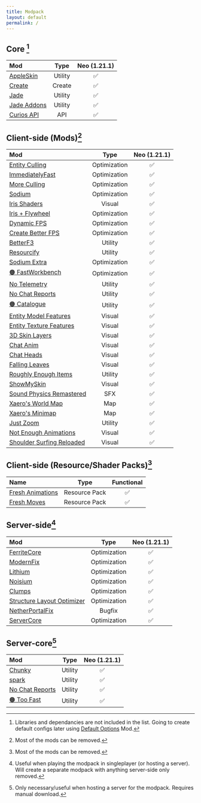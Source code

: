 ```yaml
---
title: Modpack
layout: default
permalink: /
---
```

## Core [^1]

| Mod                                                       |  Type   | Neo (1.21.1) |
| :-------------------------------------------------------- | :-----: | :----------: |
| [AppleSkin](https://modrinth.com/mod/appleskin)           | Utility |      ✅       |
| [Create](https://modrinth.com/mod/create)                 | Create  |      ✅       |
| [Jade](https://modrinth.com/mod/jade)                     | Utility |      ✅       |
| [Jade Addons](https://modrinth.com/mod/jade-addons-forge) | Utility |      ✅       |
| [Curios API](https://modrinth.com/mod/curios)             |   API   |      ✅       |

## Client-side (Mods)[^2]

| Mod                                                                             |     Type     | Neo (1.21.1) |
| :------------------------------------------------------------------------------ | :----------: | :----------: |
| [Entity Culling](https://modrinth.com/mod/entityculling)                        | Optimization |      ✅       |
| [ImmediatelyFast](https://modrinth.com/mod/immediatelyfast)                     | Optimization |      ✅       |
| [More Culling](https://modrinth.com/mod/moreculling)                            | Optimization |      ✅       |
| [Sodium](https://modrinth.com/mod/sodium)                                       | Optimization |      ✅       |
| [Iris Shaders](https://modrinth.com/mod/iris)                                   |    Visual    |      ✅       |
| [Iris + Flywheel](https://modrinth.com/mod/iris-flw-compat)                     | Optimization |      ✅       |
| [Dynamic FPS](https://modrinth.com/mod/dynamic-fps)                             | Optimization |      ✅       |
| [Create Better FPS](https://modrinth.com/mod/createbetterfps)                   | Optimization |      ✅       |
| [BetterF3](https://modrinth.com/mod/betterf3)                                   |   Utility    |      ✅       |
| [Resourcify](https://modrinth.com/mod/resourcify)                               |   Utility    |      ✅       |
| [Sodium Extra](https://modrinth.com/mod/sodium-extra)                           | Optimization |      ✅       |
| [🟠 FastWorkbench](https://curseforge.com/minecraft/mc-mods/fastworkbench)      | Optimization |      ✅       |
| [No Telemetry](https://modrinth.com/mod/no-telemetry)                           |   Utility    |      ✅       |
| [No Chat Reports](https://modrinth.com/mod/no-chat-reports)                     |   Utility    |      ✅       |
| [🟠 Catalogue](https://curseforge.com/minecraft/mc-mods/catalogue)              |   Utility    |      ✅       |
| [Entity Model Features](https://modrinth.com/mod/entity-model-features)         |    Visual    |      ✅       |
| [Entity Texture Features](https://modrinth.com/mod/entitytexturefeatures)       |    Visual    |      ✅       |
| [3D Skin Layers](https://modrinth.com/mod/3dskinlayers)                         |    Visual    |      ✅       |
| [Chat Anim](https://modrinth.com/mod/chat-impressive-animation)                 |    Visual    |      ✅       |
| [Chat Heads](https://modrinth.com/mod/chat-heads)                               |    Visual    |      ✅       |
| [Falling Leaves](https://modrinth.com/mod/fallingleaves)                        |    Visual    |      ✅       |
| [Roughly Enough Items](https://modrinth.com/mod/rei)                            |   Utility    |      ✅       |
| [ShowMySkin](https://modrinth.com/mod/showmyskin)                               |    Visual    |      ✅       |
| [Sound Physics Remastered](https://modrinth.com/mod/sound-physics-remastered)   |     SFX      |      ✅       |
| [Xaero's World Map](https://modrinth.com/mod/xaeros-world-map)                  |     Map      |      ✅       |
| [Xaero's Minimap](https://modrinth.com/mod/xaeros-minimap)                      |     Map      |      ✅       |
| [Just Zoom](https://modrinth.com/mod/just-zoom)                                 |   Utility    |      ✅       |
| [Not Enough Animations](https://modrinth.com/mod/not-enough-animations)         |    Visual    |      ✅       |
| [Shoulder Surfing Reloaded](https://modrinth.com/mod/shoulder-surfing-reloaded) |    Visual    |      ✅       |

## Client-side (Resource/Shader Packs)[^2]

| Name                                                                   |     Type      | Functional |
| :--------------------------------------------------------------------- | :-----------: | :--------: |
| [Fresh Animations](https://modrinth.com/resourcepack/fresh-animations) | Resource Pack |     ✅      |
| [Fresh Moves](https://modrinth.com/resourcepack/tras-fresh-moves)      | Resource Pack |     ✅      |

## Server-side[^3]

| Mod                                                                               |     Type     | Neo (1.21.1) |
| :-------------------------------------------------------------------------------- | :----------: | :----------: |
| [FerriteCore](https://modrinth.com/mod/ferrite-core)                              | Optimization |      ✅       |
| [ModernFix](https://modrinth.com/mod/modernfix)                                   | Optimization |      ✅       |
| [Lithium](https://modrinth.com/mod/lithium)                                       | Optimization |      ✅       |
| [Noisium](https://modrinth.com/mod/noisium)                                       | Optimization |      ✅       |
| [Clumps](https://modrinth.com/mod/clumps)                                         | Optimization |      ✅       |
| [Structure Layout Optimizer](https://modrinth.com/mod/structure-layout-optimizer) | Optimization |      ✅       |
| [NetherPortalFix](https://modrinth.com/mod/netherportalfix)                       |    Bugfix    |      ✅       |
| [ServerCore](https://modrinth.com/mod/servercore)                                 | Optimization |      ✅       |

## Server-core[^4]

| Mod                                                              |  Type   | Neo (1.21.1) |
| :--------------------------------------------------------------- | :-----: | :----------: |
| [Chunky](https://modrinth.com/mod/chunky)                        | Utility |      ✅       |
| [spark](https://modrinth.com/mod/spark)                          | Utility |      ✅       |
| [No Chat Reports](https://modrinth.com/mod/no-chat-reports)      | Utility |      ✅       |
| [🟠 Too Fast](https://curseforge.com/minecraft/mc-mods/too-fast) | Utility |      ✅       |

[^1]: Libraries and dependancies are not included in the list. Going to create default configs later using [Default Options](https://modrinth.com/mod/default-options) Mod.
[^2]: Most of the mods can be removed.
[^3]: Useful when playing the modpack in singleplayer (or hosting a server). Will create a separate modpack with anything server-side only removed.
[^4]: Only necessary/useful when hosting a server for the modpack. Requires manual download.

